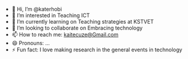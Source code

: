 - 👋 Hi, I’m @katerhobi
- 👀 I’m interested in Teaching ICT 
- 🌱 I’m currently learning on Teaching strategies at KSTVET
- 💞️ I’m looking to collaborate on Embracing technology 
- 📫 How to reach me: kaitecuze@Gmail.com
- 😄 Pronouns: ...
- ⚡ Fun fact: I love making research in the general events in technology 

<!---
katerhobi/katerhobi is a ✨ special ✨ repository because its `README.md` (this file) appears on your GitHub profile.
You can click the Preview link to take a look at your changes.
--->
